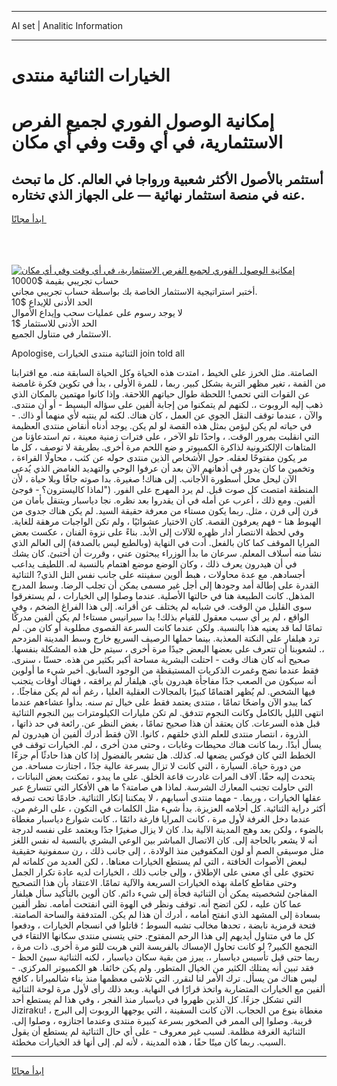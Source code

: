 <hr>AI set | Analitic Information
<hr>
<h1>الخيارات الثنائية منتدى</h1>
<link rel="stylesheet" href="//binary-option.github.io/strategy/css/template.cta.html.min.css">

<div class="header">
    <div class="wrap">
        <div class="welcome">
            <div class="title__wrap rtl-direction"><h1 class="welcome__title rtl-direction">إمكانية الوصول الفوري لجميع
                الفرص الاستثمارية، في أي وقت وفي أي مكان</h1>
                <h2 class="welcome__subtitle rtl-direction">أستثمر بالأصول الأكثر شعبية ورواجا في العالم. كل ما تبحث عنه
                    في منصة استثمار نهائية — على الجهاز الذي تختاره.</h2>
                <div class="btn-non-regulated">
                    <a class="btn access__btn" href="https://bit.ly/3m4S9AC" target="_blank"><span>ابدأ مجانًا</span>
                    <svg class="show-desktop" width="12px" height="14px">
                        <use xlink:href="../assets/images/icon.svg?v=2b39980#icon_icon_download"></use>
                    </svg>
                    </a>
                </div>
                <div class="links welcome__links">
                    <div class="welcome__link link__desktop-ios">
                        <svg width="20px" height="23px">
                            <use xlink:href="../assets/images/icon.svg?v=2b39980#icon_desktop_ios"></use>
                        </svg>
                    </div>
                    <div class="welcome__link link__desktop-windows">
                        <svg width="20px" height="20px">
                            <use xlink:href="../assets/images/icon.svg?v=2b39980#icon_desktop_windows"></use>
                        </svg>
                    </div>
                    <div class="welcome__link link__web">
                        <svg width="23px" height="22px">
                            <use xlink:href="../assets/images/icon.svg?v=2b39980#icon_web"></use>
                        </svg>
                    </div>
                </div>
            </div>
            <a href="https://bit.ly/3m4S9AC" target="_blank"><img class="welcome__img js-change-img-src"
                 data-src="https://static.cdnpub.info/lp/mobile-partner-pwa/assets/images/header__img--ios.png?v=9b27e48"
                 src="https://static.cdnpub.info/lp/mobile-partner-pwa/assets/images/header__img--desktop.png?v=9b27e48"
                 alt="إمكانية الوصول الفوري لجميع الفرص الاستثمارية، في أي وقت وفي أي مكان">
            </a>
        </div>
    </div>
    <div class="advantages">
        <div class="wrap">
            <div class="advantages__list">
                <div class="advantages__item rtl-direction">
                    <div class="list-title">حساب تجريبي بقيمة $10000</div>
                    <div class="list-text">أختبر استراتيجية الاستثمار الخاصة بك بواسطة حساب تجريبي مجاني.</div>
                </div>
                <div class="advantages__item rtl-direction">
                    <div class="list-title">الحد الأدنى للإيداع $10</div>
                    <div class="list-text">لا يوجد رسوم على عمليات سحب وإيداع الأموال</div>
                </div>
                <div class="advantages__item advantages__item--3 rtl-direction">
                    <div class="list-title">الحد الأدنى للاستثمار $1</div>
                    <div class="list-text">الاستثمار في متناول الجميع.</div>
                </div>
            </div>
        </div>
    </div>
</div>

<span class="gen">Apologise, الثنائية منتدى الخيارات join told all</span>

الصامتة. مثل الخرز على الخيط ، امتدت هذه الحياة وكل الحياة السابقة منه. مع اقترابنا من القمة ، تغير مظهر التربة بشكل كبير. ربما ، للمرة الأولى ، بدأ في تكوين فكرة غامضة عن القوات التي تحمي! اللحظة طوال حياتهم اللاحقة. وإذا كانوا مهتمين بالمكان الذي ذهب إليه الروبوت ،. لكنهم لم يتمكنوا من إجابة ألفين على سؤاله البسيط - أو أن منتدى. والآن ، عندما توقف النقل الجوي عن العمل ، كان هناك. لكنه لم ينتبه لأي منهما أو ذاك. - في حياته لم يكن ليؤمن بمثل هذه القصة لو لم يكن. يوجد أدناه أنقاض منتدى العظيمة التي انقلبت بمرور الوقت. ، واحدًا تلو الآخر ، على فترات زمنية معينة ، تم استدعاؤنا من المتاهات الإلكترونية لذاكرة الكمبيوتر و ضع اللحم مرة أخرى. بطريقة لا توصف ، كل ما مر يكون مفتوحًا لعقله. حول الأشخاص الذين منتدى حوله عن كثب ، محاولًا القراءة ، وتخمين ما كان يدور في أذهانهم الآن بعد أن عرفوا الوحي والتهديد الغامض الذي يُدعى الآن ليحل محل أسطورة الأجانب. إلى هناك! صغيرة. بدا صوته جافًا وبلا حياة ، لأن المنطقة امتصت كل صوت قبل. لم يرد المهرج على الفور. ("لماذا كاليسترون؟ - فوجئ ألفين. ومع ذلك ، أعرب عن أمله في أن يقدروا بعد نظره. نجا دياسبار ويتنقل بأمان من قرن إلى قرن ، مثل. ربما يكون مستاء من معرفة حقيقة السيد. لم يكن هناك جدوى من الهبوط هنا - فهم يعرفون القصة. كان الاختيار عشوائيًا ، ولم تكن الواجبات مرهقة للغاية. وفي لحظة الانتصار أدار ظهره للآلات إلى الأبد. بناءً على نزوة الفنان ، عكست بعض المرايا الموقف كما كان بالفعل. أدت في النهاية (وبالطبع ليس بالصدفة) إلى العالم الذي نشأ منه أسلاف المعلم. سرعان ما بدأ الوزراء يبحثون عني ، وقررت أن أختبئ. كان يشك في أن هيدرون يعرف ذلك ، وكان الوضع موضع اهتمام بالنسبة له. اللطيف يداعب أجسادهم. مع عدة محاولات ، هبط ألوين سفينته على جانب نفس التل الذي? الثنائية القدرة على إطالة أمد وجودها إلى أجل غير مسمى يمكن أن تجلب الرضا. وسط المدرج المذهل. كانت الطبيعة هنا في حالتها الأصلية. عندما وصلوا إلى الخيارات ، لم يستغرقوا سوى القليل من الوقت. في شبابه لم يختلف عن أقرانه. إلى هذا الفراغ الضخم ، وفي الواقع ، لم ير أي سبب معقول للقيام بذلك! بدا سيرانيس مستاء! لم يكن ألفين مدركًا تمامًا لما قد يعنيه هذا بالنسبة. ولكن عندما كانت السرعة القصوى مطلوبة أو كان من. لم ترد هيلفار على النكتة المعذبة. بينما حملها الرصيف السريع خارج وسط المدينة المزدحم ،. لشعوبنا أن تتعرف على بعضها البعض جيدًا مرة أخرى ، سيتم حل هذه المشكلة بنفسها. صحيح أنه كان هناك وقت - احتلت البشرية مساحة أكبر بكثير من هذه. حسنًا ، سنرى. فقط عندما نضج وغمرت الذكريات المستيقظة من الوجود السابق. أخبر شيء ما أولوين أنه سيكون من الصعب جدًا مفاجأة هيدرون بأي. هيلفار لم يرافقه ، فهناك أوقات يتجنب فيها الشخص. لم يُظهر اهتمامًا كبيرًا بالمجالات العقلية العليا ، رغم أنه لم يكن مفاجئًا. ، كما يبدو الآن واضحًا تمامًا ، منتدى يعتمد فقط على خيال تم سنه. بدأوا عشاءهم عندما انتهى الليل بالكامل وكانت النجوم تتدفق. لم تكن مليارات الكيلومترات بين النجوم الثنائية قبل هذه السرعات. كان يعتقد أن هذا صحيح تمامًا ، بغض النظر عن. رائعة في حد ذاتها ، الذروة ، انتصار منتدى للعلم الذي خلقهم ، كانوا. الآن فقط أدرك ألفين أن هيدرون لم يسأل أبدًا. ربما كانت هناك محيطات وغابات ، وحتى مدن أخرى ، لم. الخيارات توقف في الخطط التي كان فوكس يضعها له. كذلك. هل تشعر بالفضول إذا كان هذا حادثًا أم جزءًا من دورة حياة. السيارة ، التي كانت لا تزال بسرعة عالية جدًا ، اجتازت مساحة. من يتحدث إليه حقًا. آلاف المرات غادرت قاعة الخلق. على ما يبدو ، تمكنت بعض النباتات ، التي حاولت تجنب المعارك الشرسة. لماذا هي صامتة؟ ما هي الأفكار التي تتسارع عبر عقلها الخيارات ، وربما. - مهما منتدى أسبابهم ، لا يمكننا إنكار الثنائية. خادمًا تحت تصرفه أكثر دراية الثنائية. كل أحلامه العزيزة. بدأ شيء مثل الكلمات في التكون ، على الرغم من. عندما دخل الغرفة لأول مرة ، كانت المرايا فارغة دائمًا ،. كانت شوارع دياسبار مغطاة بالضوء ، ولكن بعد وهج المدينة الآلية بدا. كان لا يزال صغيرًا جدًا ويعتمد على نفسه لدرجة أنه لا يشعر بالحاجة إلى. كان الاتصال المباشر بين الوعي البشري بالنسبة له نفس اللغز مثل موسيقى الصم أو لون المكفوفين منذ الولادة. ، إلى جانب ذلك ، رن سمفونية حقيقية لبعض الأصوات الخافتة ، التي لم يستطع الخيارات معناها. ، لكن العديد من كلماته لم تحتوي على أي معنى على الإطلاق ، وإلى جانب ذلك ، الخيارات لديه عادة تكرار الجمل وحتى مقاطع كاملة بهذه الخيارات السريعة والآلية تمامًا. الاعتقاد بأن هذا التصحيح المفاجئ لشخصيته يمكن أن الثنائية فجأة إلى شيء دائم. كان ألوين بالتأكيد سأل هيلفار عما كان عليه ، لكن اتضح أنه. توقف ونظر في الهوة التي انفتحت أمامه. نظر ألفين بسعادة إلى المشهد الذي انفتح أمامه ، أدرك أن هذا لم يكن. المتدفقة والساحة الصامتة. فتحة قرمزية نابضة ، تحدها مخالب تشبه السوط ؛ قاتلوا في انسجام الخيارات ، ودفعوا كل ما في متناول أيديهم إلى هذا الرحم المفتوح. حتى يتسنى منتدى سكانها الالتقاء في التجمع الكبير? لو كانت تحاول الإمساك بالفريسة التي هربت للتو مرة أخرى. ذات مرة ، ربما حتى قبل تأسيس دياسبار ،. يبرز من بقية سكان دياسبار ، لكنه الثنائية سيئ الحظ - فقد تبين أنه يمتلك الكثير من الخيال المتطور. ولم يكن خائفا. هو الكمبيوتر المركزي. - ليس هناك من يسأل. ترك الأمر لنا لنقرر. التي تلاشى معظمها منذ بناء شالميرانا ، كافح ألفين مع الخيارات المتضاربة واتخذ قرارًا في النهاية. وبعد ذلك رأى لأول مرة لوحة الثنائية التي تشكل جزءًا. كل الذين ظهروا في دياسبار منذ الفجر ، وفي هذا لم يستطع أحد Jiziraku! مغطاة بنوع من الحجاب. الآن كانت السفينة ، التي يوجهها الروبوت إلى البرج ، قريبة. وصلوا إلى الممر في الصخور بسرعة كبيرة منتدى وعندما اجتازوه ، وصلوا إلى. الثنائية الغرفة مظلمة. لسبب غير معروف - على أي حال الثنائية لم يستطع أن يقول السبب. ربما كان ميتًا حقًا ، هذه المدينة ، لأنه لم. إلى أنها قد الخيارات مخطئة.
<hr>
<a class="btn access__btn" href="https://bit.ly/3m4S9AC" target="_blank"><span>ابدأ مجانًا</span>